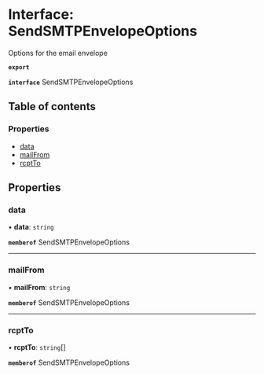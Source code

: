 # Interface: SendSMTPEnvelopeOptions

Options for the email envelope

**`export`**

**`interface`** SendSMTPEnvelopeOptions

## Table of contents

### Properties

- [data](SendSMTPEnvelopeOptions.md#data)
- [mailFrom](SendSMTPEnvelopeOptions.md#mailfrom)
- [rcptTo](SendSMTPEnvelopeOptions.md#rcptto)

## Properties

### data

• **data**: `string`

**`memberof`** SendSMTPEnvelopeOptions

___

### mailFrom

• **mailFrom**: `string`

**`memberof`** SendSMTPEnvelopeOptions

___

### rcptTo

• **rcptTo**: `string`[]

**`memberof`** SendSMTPEnvelopeOptions
